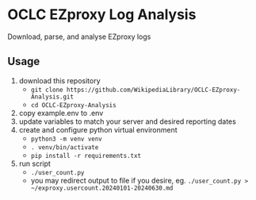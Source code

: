 # OCLC EZproxy Log Analysis

Download, parse, and analyse EZproxy logs


## Usage

1. download this repository
    - `git clone https://github.com/WikipediaLibrary/OCLC-EZproxy-Analysis.git`
    - `cd OCLC-EZproxy-Analysis`
1. copy example.env to .env
1. update variables to match your server and desired reporting dates
1. create and configure python virtual environment
    - `python3 -m venv venv`
    - `. venv/bin/activate`
    - `pip install -r requirements.txt`
1. run script
    - `./user_count.py`
    - you may redirect output to file if you desire, eg. `./user_count.py > ~/exproxy.usercount.20240101-20240630.md`
